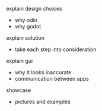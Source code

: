explain design choices
- why odin
- why godot

explain solution
- take each step into consideration

explain gui
- why it looks inaccurate
- communication between apps

showcase
- pictures and examples